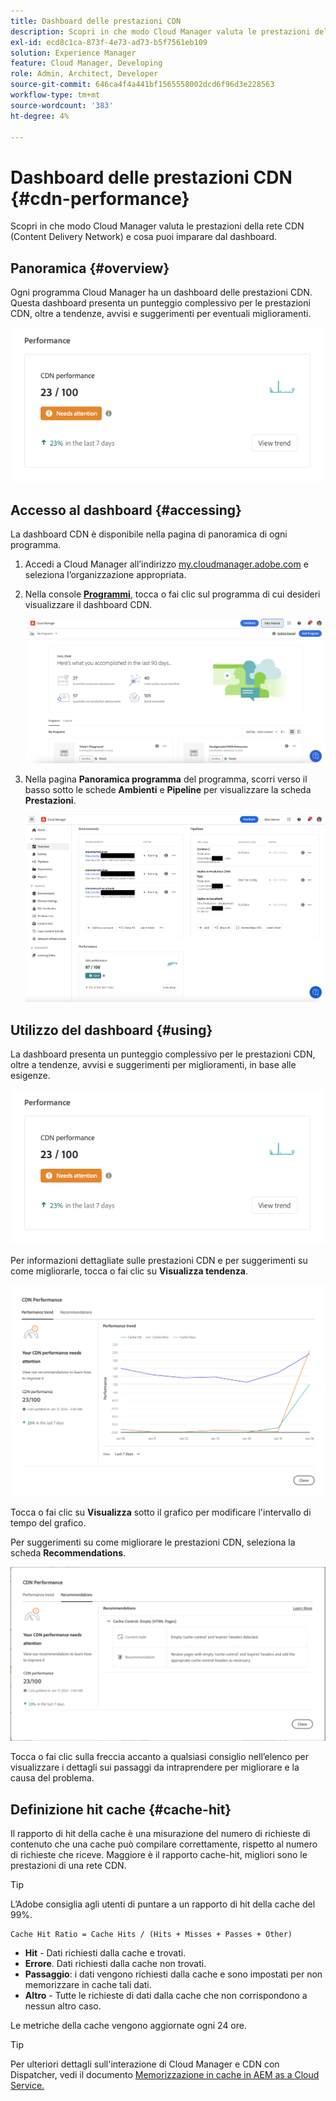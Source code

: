 ```yaml
---
title: Dashboard delle prestazioni CDN
description: Scopri in che modo Cloud Manager valuta le prestazioni della rete CDN (Content Delivery Network) e cosa puoi imparare dal dashboard.
exl-id: ecd8c1ca-873f-4e73-ad73-b5f7561eb109
solution: Experience Manager
feature: Cloud Manager, Developing
role: Admin, Architect, Developer
source-git-commit: 646ca4f4a441bf1565558002dcd6f96d3e228563
workflow-type: tm+mt
source-wordcount: '383'
ht-degree: 4%

---
```


# Dashboard delle prestazioni CDN {#cdn-performance}

Scopri in che modo Cloud Manager valuta le prestazioni della rete CDN (Content Delivery Network) e cosa puoi imparare dal dashboard.

## Panoramica {#overview}

Ogni programma Cloud Manager ha un dashboard delle prestazioni CDN. Questa dashboard presenta un punteggio complessivo per le prestazioni CDN, oltre a tendenze, avvisi e suggerimenti per eventuali miglioramenti.

![Dashboard delle prestazioni CDN](assets/cdn-performance-dashboard.png)

## Accesso al dashboard {#accessing}

La dashboard CDN è disponibile nella pagina di panoramica di ogni programma.

1. Accedi a Cloud Manager all’indirizzo [my.cloudmanager.adobe.com](https://my.cloudmanager.adobe.com/) e seleziona l’organizzazione appropriata.

1. Nella console **[Programmi](/help/implementing/cloud-manager/navigation.md#my-programs)**, tocca o fai clic sul programma di cui desideri visualizzare il dashboard CDN.

   ![Pagina Programmi](assets/my-programs.png)

1. Nella pagina **Panoramica programma** del programma, scorri verso il basso sotto le schede **Ambienti** e **Pipeline** per visualizzare la scheda **Prestazioni**.

   ![Prestazioni](assets/cdn-performance-overview.png)

## Utilizzo del dashboard {#using}

La dashboard presenta un punteggio complessivo per le prestazioni CDN, oltre a tendenze, avvisi e suggerimenti per miglioramenti, in base alle esigenze.

![Dashboard delle prestazioni CDN](assets/cdn-performance-dashboard.png)

Per informazioni dettagliate sulle prestazioni CDN e per suggerimenti su come migliorarle, tocca o fai clic su **Visualizza tendenza**.

![Tendenza delle prestazioni](assets/cdn-performance-trend.png)

Tocca o fai clic su **Visualizza** sotto il grafico per modificare l&#39;intervallo di tempo del grafico.

Per suggerimenti su come migliorare le prestazioni CDN, seleziona la scheda **Recommendations**.

![Consigli CDN](assets/cdn-performance-recommendations.png)

Tocca o fai clic sulla freccia accanto a qualsiasi consiglio nell’elenco per visualizzare i dettagli sui passaggi da intraprendere per migliorare e la causa del problema.

## Definizione hit cache {#cache-hit}

Il rapporto di hit della cache è una misurazione del numero di richieste di contenuto che una cache può compilare correttamente, rispetto al numero di richieste che riceve. Maggiore è il rapporto cache-hit, migliori sono le prestazioni di una rete CDN.

>[!TIP]
>
>L’Adobe consiglia agli utenti di puntare a un rapporto di hit della cache del 99%.

```text
Cache Hit Ratio = Cache Hits / (Hits + Misses + Passes + Other)
```

* **Hit** - Dati richiesti dalla cache e trovati.
* **Errore**. Dati richiesti dalla cache non trovati.
* **Passaggio**: i dati vengono richiesti dalla cache e sono impostati per non memorizzare in cache tali dati.
* **Altro** - Tutte le richieste di dati dalla cache che non corrispondono a nessun altro caso.

Le metriche della cache vengono aggiornate ogni 24 ore.

>[!TIP]
>
>Per ulteriori dettagli sull&#39;interazione di Cloud Manager e CDN con Dispatcher, vedi il documento [Memorizzazione in cache in AEM as a Cloud Service.](/help/implementing/dispatcher/caching.md)
